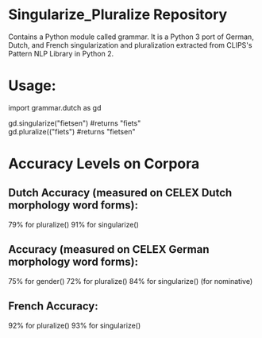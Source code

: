 # Singularize_Pluralize Repository 
Contains a Python module called grammar.
It is a Python 3 port of German, Dutch, and French singularization and pluralization extracted from CLIPS's Pattern NLP Library in Python 2.

# Usage:
import grammar.dutch as gd

gd.singularize("fietsen") #returns "fiets" <br>
gd.pluralize(("fiets") #returns "fietsen" <br>

# Accuracy Levels on Corpora
## Dutch Accuracy (measured on CELEX Dutch morphology word forms):
79% for pluralize()
91% for singularize()

## Accuracy (measured on CELEX German morphology word forms):
75% for gender()
72% for pluralize()
84% for singularize() (for nominative)

## French Accuracy:
92% for pluralize()
93% for singularize()
